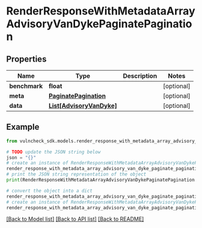 # RenderResponseWithMetadataArrayAdvisoryVanDykePaginatePagination


## Properties

Name | Type | Description | Notes
------------ | ------------- | ------------- | -------------
**benchmark** | **float** |  | [optional] 
**meta** | [**PaginatePagination**](PaginatePagination.md) |  | [optional] 
**data** | [**List[AdvisoryVanDyke]**](AdvisoryVanDyke.md) |  | [optional] 

## Example

```python
from vulncheck_sdk.models.render_response_with_metadata_array_advisory_van_dyke_paginate_pagination import RenderResponseWithMetadataArrayAdvisoryVanDykePaginatePagination

# TODO update the JSON string below
json = "{}"
# create an instance of RenderResponseWithMetadataArrayAdvisoryVanDykePaginatePagination from a JSON string
render_response_with_metadata_array_advisory_van_dyke_paginate_pagination_instance = RenderResponseWithMetadataArrayAdvisoryVanDykePaginatePagination.from_json(json)
# print the JSON string representation of the object
print(RenderResponseWithMetadataArrayAdvisoryVanDykePaginatePagination.to_json())

# convert the object into a dict
render_response_with_metadata_array_advisory_van_dyke_paginate_pagination_dict = render_response_with_metadata_array_advisory_van_dyke_paginate_pagination_instance.to_dict()
# create an instance of RenderResponseWithMetadataArrayAdvisoryVanDykePaginatePagination from a dict
render_response_with_metadata_array_advisory_van_dyke_paginate_pagination_from_dict = RenderResponseWithMetadataArrayAdvisoryVanDykePaginatePagination.from_dict(render_response_with_metadata_array_advisory_van_dyke_paginate_pagination_dict)
```
[[Back to Model list]](../README.md#documentation-for-models) [[Back to API list]](../README.md#documentation-for-api-endpoints) [[Back to README]](../README.md)


